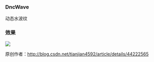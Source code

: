 ### DncWave
动态水波纹

### 效果
![](https://github.com/githubliruiyuan/DncWave/raw/master/gif/3.gif)  


原创作者：http://blog.csdn.net/tianjian4592/article/details/44222565


